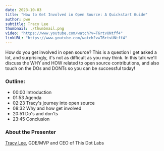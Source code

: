 ```yaml
---
date: 2023-10-03
title: "How to Get Involved in Open Source: A Quickstart Guide"
author: pwe
subtitle: Tracy Lee
thumbnail: ./thumbnail.png
video: "https://www.youtube.com/watch?v=T6rtvUNtff4"
linkURL: "https://www.youtube.com/watch?v=T6rtvUNtff4"
---
```


How do you get involved in open source? This is a question I get asked a lot, and surprisingly, it's not as difficult as
you may think. In this talk we'll discuss the WHY and HOW related to open source contributions, and also touch on the
DOs and DONTs so you can be successful today!

### Outline:

- 00:00 Introduction
- 01:53 Agenda
- 02:23 Tracy's journey into open source
- 08:32 Why and how get involved
- 20:51 Do's and don'ts
- 23:45 Conclusion

### About the Presenter

[Tracy Lee](https://www.x.com/ladyleet), GDE/MVP and CEO of This Dot Labs
